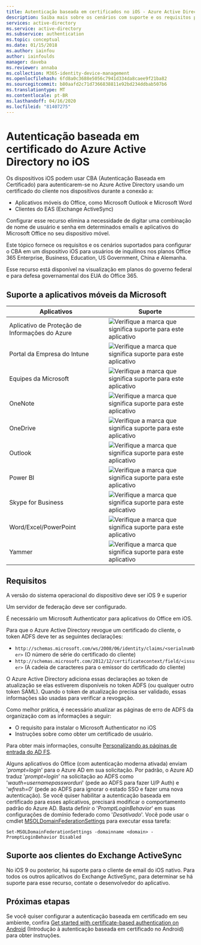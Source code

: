 ```yaml
---
title: Autenticação baseada em certificados no iOS - Azure Active Directory
description: Saiba mais sobre os cenários com suporte e os requisitos para configuração de autenticação baseada em certificado em soluções com dispositivos iOS
services: active-directory
ms.service: active-directory
ms.subservice: authentication
ms.topic: conceptual
ms.date: 01/15/2018
ms.author: iainfou
author: iainfoulds
manager: daveba
ms.reviewer: annaba
ms.collection: M365-identity-device-management
ms.openlocfilehash: 6fd8a0c3688e5056c7941d334da8caee9f21ba82
ms.sourcegitcommit: b80aafd2c71d7366838811e92bd234ddbab507b6
ms.translationtype: MT
ms.contentlocale: pt-BR
ms.lasthandoff: 04/16/2020
ms.locfileid: "81407275"
---
```

# <a name="azure-active-directory-certificate-based-authentication-on-ios"></a>Autenticação baseada em certificado do Azure Active Directory no iOS

Os dispositivos iOS podem usar CBA (Autenticação Baseada em Certificado) para autenticarem-se no Azure Active Directory usando um certificado do cliente nos dispositivos durante a conexão a:

* Aplicativos móveis do Office, como Microsoft Outlook e Microsoft Word
* Clientes do EAS (Exchange ActiveSync)

Configurar esse recurso elimina a necessidade de digitar uma combinação de nome de usuário e senha em determinados emails e aplicativos do Microsoft Office no seu dispositivo móvel.

Este tópico fornece os requisitos e os cenários suportados para configurar o CBA em um dispositivo iOS para usuários de inquilinos nos planos Office 365 Enterprise, Business, Education, US Government, China e Alemanha.

Esse recurso está disponível na visualização em planos do governo federal e para defesa governamental dos EUA do Office 365.

## <a name="microsoft-mobile-applications-support"></a>Suporte a aplicativos móveis da Microsoft

| Aplicativos | Suporte |
| --- | --- |
| Aplicativo de Proteção de Informações do Azure |![Verifique a marca que significa suporte para este aplicativo][1] |
| Portal da Empresa do Intune |![Verifique a marca que significa suporte para este aplicativo][1] |
| Equipes da Microsoft |![Verifique a marca que significa suporte para este aplicativo][1] |
| OneNote |![Verifique a marca que significa suporte para este aplicativo][1] |
| OneDrive |![Verifique a marca que significa suporte para este aplicativo][1] |
| Outlook |![Verifique a marca que significa suporte para este aplicativo][1] |
| Power BI |![Verifique a marca que significa suporte para este aplicativo][1] |
| Skype for Business |![Verifique a marca que significa suporte para este aplicativo][1] |
| Word/Excel/PowerPoint |![Verifique a marca que significa suporte para este aplicativo][1] |
| Yammer |![Verifique a marca que significa suporte para este aplicativo][1] |

## <a name="requirements"></a>Requisitos

A versão do sistema operacional do dispositivo deve ser iOS 9 e superior

Um servidor de federação deve ser configurado.

É necessário um Microsoft Authenticator para aplicativos do Office em iOS.

Para que o Azure Active Directory revogue um certificado do cliente, o token ADFS deve ter as seguintes declarações:

* `http://schemas.microsoft.com/ws/2008/06/identity/claims/<serialnumber>` (O número de série do certificado do cliente)
* `http://schemas.microsoft.com/2012/12/certificatecontext/field/<issuer>` (A cadeia de caracteres para o emissor do certificado do cliente)

O Azure Active Directory adiciona essas declarações ao token de atualização se elas estiverem disponíveis no token ADFS (ou qualquer outro token SAML). Quando o token de atualização precisa ser validado, essas informações são usadas para verificar a revogação.

Como melhor prática, é necessário atualizar as páginas de erro de ADFS da organização com as informações a seguir:

* O requisito para instalar o Microsoft Authenticator no iOS
* Instruções sobre como obter um certificado de usuário.

Para obter mais informações, consulte [Personalizando as páginas de entrada do AD FS](https://technet.microsoft.com/library/dn280950.aspx).

Alguns aplicativos do Office (com autenticação moderna ativada) enviam '*prompt=login*' para o Azure AD em sua solicitação. Por padrão, o Azure AD traduz '*prompt=login*' na solicitação ao ADFS como '*wauth=usernamepassworduri*' (pede ao ADFS para fazer U/P Auth) e '*wfresh=0*' (pede ao ADFS para ignorar o estado SSO e fazer uma nova autenticação). Se você quiser habilitar a autenticação baseada em certificado para esses aplicativos, precisará modificar o comportamento padrão do Azure AD. Basta definir o '*PromptLoginBehavior*' em suas configurações de domínio federado como '*Desativado*'.
Você pode usar o cmdlet [MSOLDomainFederationSettings](/powershell/module/msonline/set-msoldomainfederationsettings?view=azureadps-1.0) para executar essa tarefa:

`Set-MSOLDomainFederationSettings -domainname <domain> -PromptLoginBehavior Disabled`

## <a name="exchange-activesync-clients-support"></a>Suporte aos clientes do Exchange ActiveSync

No iOS 9 ou posterior, há suporte para o cliente de email do iOS nativo. Para todos os outros aplicativos do Exchange ActiveSync, para determinar se há suporte para esse recurso, contate o desenvolvedor do aplicativo.

## <a name="next-steps"></a>Próximas etapas

Se você quiser configurar a autenticação baseada em certificado em seu ambiente, confira [Get started with certificate-based authentication on Android](../authentication/active-directory-certificate-based-authentication-get-started.md) (Introdução à autenticação baseada em certificado no Android) para obter instruções.

<!--Image references-->
[1]: ./media/active-directory-certificate-based-authentication-ios/ic195031.png
